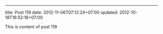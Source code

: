 ---
title: Post 119
date: 2012-11-06T07:12:24+07:00
updated: 2012-10-18T16:52:18+07:00

This is content of post 119